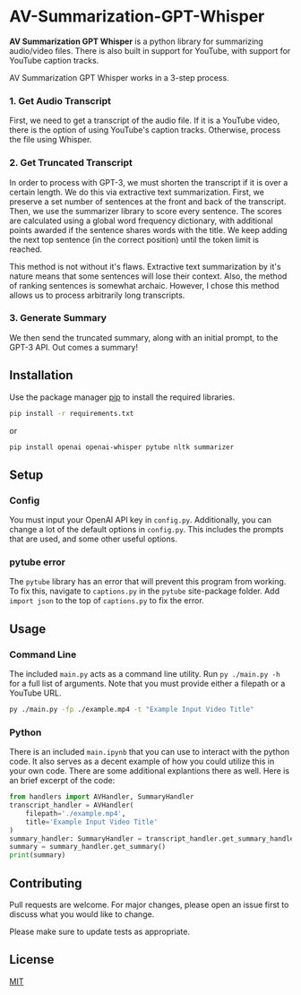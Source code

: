 # AV-Summarization-GPT-Whisper

**AV Summarization GPT Whisper** is a python library for summarizing audio/video files. There is also built in support for YouTube, with support for YouTube caption tracks.

AV Summarization GPT Whisper works in a 3-step process.

### 1. Get Audio Transcript

First, we need to get a transcript of the audio file. If it is a YouTube video, there is the option of using YouTube's caption tracks. Otherwise, process the file using Whisper.

### 2. Get Truncated Transcript

In order to process with GPT-3, we must shorten the transcript if it is over a certain length. We do this via extractive text summarization. First, we preserve a set number of sentences at the front and back of the transcript. Then, we use the summarizer library to score every sentence. The scores are calculated using a global word frequency dictionary, with additional points awarded if the sentence shares words with the title. We keep adding the next top sentence (in the correct position) until the token limit is reached.

This method is not without it's flaws. Extractive text summarization by it's nature means that some sentences will lose their context. Also, the method of ranking sentences is somewhat archaic. However, I chose this method allows us to process arbitrarily long transcripts.

### 3. Generate Summary

We then send the truncated summary, along with an initial prompt, to the GPT-3 API. Out comes a summary!

## Installation

Use the package manager [pip](https://pip.pypa.io/en/stable/) to install the required libraries.

```bash
pip install -r requirements.txt
```

or

```bash
pip install openai openai-whisper pytube nltk summarizer
```

## Setup

### Config

You must input your OpenAI API key in `config.py`. Additionally, you can change a lot of the default options in `config.py`. This includes the prompts that are used, and some other useful options.

### pytube error

The `pytube` library has an error that will prevent this program from working. To fix this, navigate to `captions.py` in the `pytube` site-package folder. Add `import json` to the top of `captions.py` to fix the error.

## Usage

### Command Line

The included `main.py` acts as a command line utility. Run `py ./main.py -h` for a full list of arguments. Note that you must provide either a filepath or a YouTube URL.

```bash
py ./main.py -fp ./example.mp4 -t "Example Input Video Title"
```

### Python

There is an included `main.ipynb` that you can use to interact with the python code. It also serves as a decent example of how you could utilize this in your own code. There are some additional explantions there as well. Here is an brief excerpt of the code:

```python
from handlers import AVHandler, SummaryHandler
transcript_handler = AVHandler(
    filepath='./example.mp4',
    title='Example Input Video Title'
)
summary_handler: SummaryHandler = transcript_handler.get_summary_handler()
summary = summary_handler.get_summary()
print(summary)
```

## Contributing

Pull requests are welcome. For major changes, please open an issue first
to discuss what you would like to change.

Please make sure to update tests as appropriate.

## License

[MIT](https://choosealicense.com/licenses/mit/)
